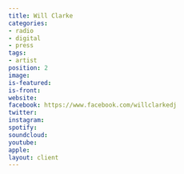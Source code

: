 ```yaml
---
title: Will Clarke
categories:
- radio
- digital
- press
tags:
- artist
position: 2
image: 
is-featured: 
is-front: 
website: 
facebook: https://www.facebook.com/willclarkedj
twitter: 
instagram: 
spotify: 
soundcloud: 
youtube: 
apple: 
layout: client
---
```


